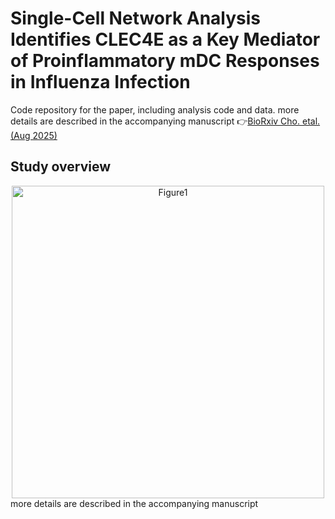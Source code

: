 # Single-Cell Network Analysis Identifies CLEC4E as a Key Mediator of Proinflammatory mDC Responses in Influenza Infection
Code repository for the paper, including analysis code and data. more details are described in the accompanying manuscript 👉[BioRxiv Cho. etal. (Aug 2025)](https://doi.org/10.1101/2025.08.21.671587)

## Study overview
<center><img width="500" alt="Figure1" src="https://github.com/user-attachments/assets/45f2cafd-3239-4498-a325-8f96e94c9119" /></center>
more details are described in the accompanying manuscript 
